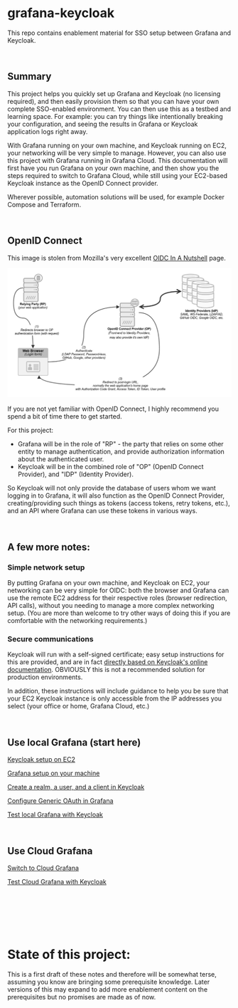 # grafana-keycloak
This repo contains enablement material for SSO setup between Grafana and Keycloak.

<br>

## Summary

This project helps you quickly set up Grafana and Keycloak (no licensing required), and then easily provision them so that you can have your own complete SSO-enabled environment. You can then use this as a testbed and learning space. For example: you can try things like intentionally breaking your configuration, and seeing the results in Grafana or Keycloak application logs right away.

With Grafana running on your own machine, and Keycloak running on EC2, your networking will be very simple to manage. However, you can also use this project with Grafana running in Grafana Cloud. This documentation will first have you run Grafana on your own machine, and then show you the steps required to switch to Grafana Cloud, while still using your EC2-based Keycloak instance as the OpenID Connect provider.

Wherever possible, automation solutions will be used, for example Docker Compose and Terraform.


<br>

## OpenID Connect

This image is stolen from Mozilla's very excellent [OIDC In A Nutshell](https://infosec.mozilla.org/guidelines/iam/openid_connect.html#oidc-in-a-nutshell) page.

![image not found](./documentation/images/OIDC_diagram.png "OIDC Diagram")

If you are not yet familiar with OpenID Connect, I highly recommend you spend a bit of time there to get started.

For this project: 
- Grafana will be in the role of "RP" - the party that relies on some other entity to manage authentication, and provide authorization information about the authenticated user.
- Keycloak will be in the combined role of "OP" (OpenID Connect Provider), and "IDP" (Identity Provider).

So Keycloak will not only provide the database of users whom we want logging in to Grafana, it will also function as the OpenID Connect Provider, creating/providing such things as tokens (access tokens, retry tokens, etc.), and an API where Grafana can use these tokens in various ways.




<br>

## A few more notes:

### Simple network setup

By putting Grafana on your own machine, and Keycloak on EC2, your networking can be very simple for OIDC: both the browser and Grafana can use the remote EC2 address for their respective roles (browser redirection, API calls), without you needing to manage a more complex networking setup. (You are more than welcome to try other ways of doing this if you are comfortable with the networking requirements.)

### Secure communications

Keycloak will run with a self-signed certificate; easy setup instructions for this are provided, and are in fact [directly based on Keycloak's online documentation](https://www.keycloak.org/server/containers#_writing_your_optimized_keycloak_containerfile). OBVIOUSLY this is not a recommended solution for production environments.

In addition, these instructions will include guidance to help you be sure that your EC2 Keycloak instance is only accessible from the IP addresses you select (your office or home, Grafana Cloud, etc.)


<br>

## Use local Grafana (start here) 

[Keycloak setup on EC2](./documentation/keycloak-EC2-setup.md)

[Grafana setup on your machine](./documentation/grafana-local-machine-setup.md)

[Create a realm, a user, and a client in Keycloak](./documentation/keycloak-initial-configuration.md)

[Configure Generic OAuth in Grafana](./documentation/grafana-initial-configuration.md)

[Test local Grafana with Keycloak](./documentation/test-1.md)

<br>

## Use Cloud Grafana

[Switch to Cloud Grafana](./documentation/switch-to-grafana-cloud.md)

[Test Cloud Grafana with Keycloak](./documentation/test-2.md)

<br><br><br><br><br>

# State of this project:

This is a first draft of these notes and therefore will be somewhat terse, assuming you know are bringing some prerequisite knowledge. Later versions of this may expand to add more enablement content on the prerequisites but no promises are made as of now.
